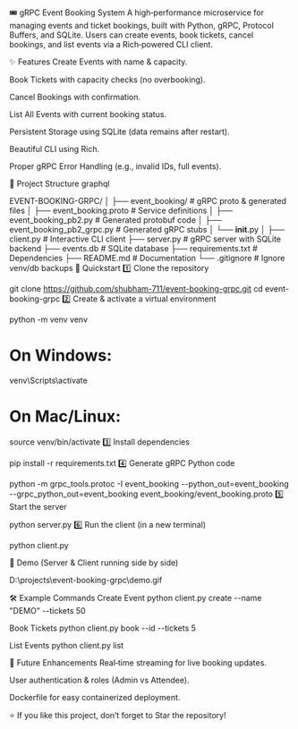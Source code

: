 🎟️ gRPC Event Booking System
A high‑performance microservice for managing events and ticket bookings, built with Python, gRPC, Protocol Buffers, and SQLite.
Users can create events, book tickets, cancel bookings, and list events via a Rich‑powered CLI client.

✨ Features
Create Events with name & capacity.

Book Tickets with capacity checks (no overbooking).

Cancel Bookings with confirmation.

List All Events with current booking status.

Persistent Storage using SQLite (data remains after restart).

Beautiful CLI using Rich.

Proper gRPC Error Handling (e.g., invalid IDs, full events).

📂 Project Structure
graphql

EVENT-BOOKING-GRPC/
│
├── event_booking/                 # gRPC proto & generated files
│   ├── event_booking.proto        # Service definitions
│   ├── event_booking_pb2.py       # Generated protobuf code
│   ├── event_booking_pb2_grpc.py  # Generated gRPC stubs
│   └── __init__.py
│
├── client.py                      # Interactive CLI client
├── server.py                      # gRPC server with SQLite backend
├── events.db                      # SQLite database
├── requirements.txt               # Dependencies
├── README.md                      # Documentation
└── .gitignore                     # Ignore venv/db backups
🚀 Quickstart
1️⃣ Clone the repository

git clone https://github.com/shubham-711/event-booking-grpc.git
cd event-booking-grpc
2️⃣ Create & activate a virtual environment

python -m venv venv
# On Windows:
venv\Scripts\activate
# On Mac/Linux:
source venv/bin/activate
3️⃣ Install dependencies


pip install -r requirements.txt
4️⃣ Generate gRPC Python code


python -m grpc_tools.protoc -I event_booking --python_out=event_booking --grpc_python_out=event_booking event_booking/event_booking.proto
5️⃣ Start the server

python server.py
6️⃣ Run the client (in a new terminal)

python client.py

🎥 Demo
(Server & Client running side by side)

D:\projects\event-booking-grpc\demo.gif

🛠 Example Commands
Create Event
python client.py create --name "DEMO" --tickets 50

Book Tickets
python client.py book --id <id generated> --tickets 5

List Events
python client.py list


🔮 Future Enhancements
Real‑time streaming for live booking updates.

User authentication & roles (Admin vs Attendee).

Dockerfile for easy containerized deployment.


⭐ If you like this project, don’t forget to Star the repository!